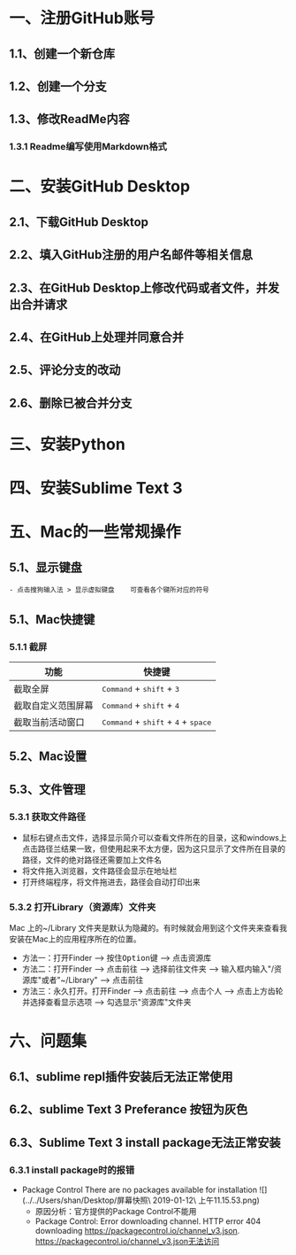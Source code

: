 # 一、注册GitHub账号
## 1.1、创建一个新仓库
## 1.2、创建一个分支
## 1.3、修改ReadMe内容
### 1.3.1 Readme编写使用Markdown格式
# 二、安装GitHub Desktop
## 2.1、下载GitHub Desktop
## 2.2、填入GitHub注册的用户名邮件等相关信息
## 2.3、在GitHub Desktop上修改代码或者文件，并发出合并请求
## 2.4、在GitHub上处理并同意合并
## 2.5、评论分支的改动
## 2.6、删除已被合并分支
# 三、安装Python
# 四、安装Sublime Text 3
# 五、Mac的一些常规操作
## 5.1、显示键盘
    - 点击搜狗输入法 > 显示虚拟键盘    可查看各个键所对应的符号
## 5.1、Mac快捷键
### 5.1.1 截屏

功能     | 快捷键
-------- | --------
截取全屏  | <kbd>Command</kbd> + <kbd>shift</kbd> + <kbd>3</kbd>
截取自定义范围屏幕  | <kbd>Command</kbd> + <kbd>shift</kbd> + <kbd>4</kbd>
截取当前活动窗口  | <kbd>Command</kbd> + <kbd>shift</kbd> + <kbd>4</kbd> + <kbd>space</kbd>  
## 5.2、Mac设置
## 5.3、文件管理
### 5.3.1 获取文件路径
  - 鼠标右键点击文件，选择显示简介可以查看文件所在的目录，这和windows上点击路径兰结果一致，但使用起来不太方便，因为这只显示了文件所在目录的路径，文件的绝对路径还需要加上文件名
  - 将文件拖入浏览器，文件路径会显示在地址栏
  - 打开终端程序，将文件拖进去，路径会自动打印出来
### 5.3.2 打开Library（资源库）文件夹
Mac 上的~/Library 文件夹是默认为隐藏的。有时候就会用到这个文件夹来查看我安装在Mac上的应用程序所在的位置。
- 方法一：打开Finder --> 按住<kbd>Option</kbd>键 --> 点击资源库
- 方法二：打开Finder --> 点击前往 --> 选择前往文件夹 --> 输入框内输入"/资源库"或者"~/Library" --> 点击前往
- 方法三：永久打开。打开Finder --> 点击前往 --> 点击个人 --> 点击上方齿轮并选择查看显示选项 --> 勾选显示"资源库"文件夹
# 六、问题集
## 6.1、sublime repl插件安装后无法正常使用
## 6.2、sublime Text 3 Preferance 按钮为灰色
## 6.3、Sublime Text 3 install package无法正常安装
### 6.3.1 install package时的报错
  - Package Control  There are no packages available for installation
  ![](../../Users/shan/Desktop/屏幕快照\ 2019-01-12\ 上午11.15.53.png)
    - 原因分析：官方提供的Package Control不能用
    - Package Control: Error downloading channel. HTTP error 404 downloading https://packagecontrol.io/channel_v3.json.
      https://packagecontrol.io/channel_v3.json无法访问
